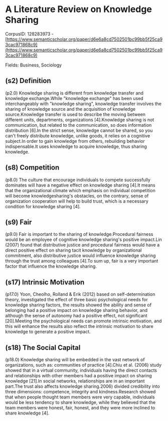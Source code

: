 # A Literature Review on Knowledge Sharing

CorpusID: 128283973 - [https://www.semanticscholar.org/paper/d6e6a8cd7502501bc99bb5f25ca93cac971868c9](https://www.semanticscholar.org/paper/d6e6a8cd7502501bc99bb5f25ca93cac971868c9)

Fields: Business, Sociology

## (s2) Definition
(p2.0) Knowledge sharing is different from knowledge transfer and knowledge exchange.While "knowledge exchange" has been used interchangeably with "knowledge sharing", knowledge transfer involves the sharing of knowledge source and the acquisition of knowledge source.Knowledge transfer is used to describe the moving between different units, departments, organizations [4].Knowledge sharing is not communication, but related to the communication, so does information distribution [6].In the strict sense, knowledge cannot be shared, so you can't freely distribute knowledge, unlike goods, it relies on a cognitive subject.In order to gain knowledge from others, rebuilding behavior indispensable.It uses knowledge to acquire knowledge, thus sharing knowledge.
## (s8) Competition
(p8.0) The culture that encourage individuals to compete successfully dominates will have a negative effect on knowledge sharing [4].It means that the organizational climate which emphasis on individual competition will become knowledgesharing's obstacles, on the contrary, sense of organization cooperation will help to build trust, which is a necessary condition for knowledge sharing [4].
## (s9) Fair
(p9.0) Fair is important to the sharing of knowledge.Procedural fairness would be an employee of cognitive knowledge sharing's positive impact.Lin (2007) found that distributive justice and procedural fairness would have a direct positive effect on sharing tacit knowledge by organizational commitment, also distributive justice would influence knowledge sharing through the trust among colleagues [4].To sum up, fair is a very important factor that influence the knowledge sharing.
## (s17) Intrinsic Motivation
(p17.0) Yoon, Cheolho, Rolland & Erik (2012) based on self-determination theory, investigated the effect of three basic psychological needs for knowledge sharing factors, the results showed the ability and sense of belonging had a positive impact on knowledge sharing behavior, and although the sense of autonomy had a positive effect, not significant [20].Meeting the psychological needs can promote intrinsic motivation, and this will enhance the results also reflect the intrinsic motivation to share knowledge to generate a positive impact.
## (s18) The Social Capital
(p18.0) Knowledge sharing will be embedded in the vast network of organizations, such as: communities of practice [4].Chiu et al. (2006) study showed that in a virtual community, individuals having the direct contacts and relationships with other members had a positive impact on sharing knowledge [21].In social networks, relationships are in an important part.The trust also affects knowledge sharing.2006) divided credibility into three dimensions: competence, integrity and kindness.Research showed that when people thought team members were very capable, individuals would be less tendency to share knowledge, while they believed that the team members were honest, fair, honest, and they were more inclined to share knowledge [4].
